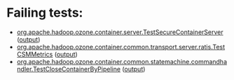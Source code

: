 # Failing tests: 

 * [org.apache.hadoop.ozone.container.server.TestSecureContainerServer](hadoop-ozone/integration-test/org.apache.hadoop.ozone.container.server.TestSecureContainerServer.txt) ([output](hadoop-ozone/integration-test/org.apache.hadoop.ozone.container.server.TestSecureContainerServer-output.txt))
 * [org.apache.hadoop.ozone.container.common.transport.server.ratis.TestCSMMetrics](hadoop-ozone/integration-test/org.apache.hadoop.ozone.container.common.transport.server.ratis.TestCSMMetrics.txt) ([output](hadoop-ozone/integration-test/org.apache.hadoop.ozone.container.common.transport.server.ratis.TestCSMMetrics-output.txt))
 * [org.apache.hadoop.ozone.container.common.statemachine.commandhandler.TestCloseContainerByPipeline](hadoop-ozone/integration-test/org.apache.hadoop.ozone.container.common.statemachine.commandhandler.TestCloseContainerByPipeline.txt) ([output](hadoop-ozone/integration-test/org.apache.hadoop.ozone.container.common.statemachine.commandhandler.TestCloseContainerByPipeline-output.txt))
